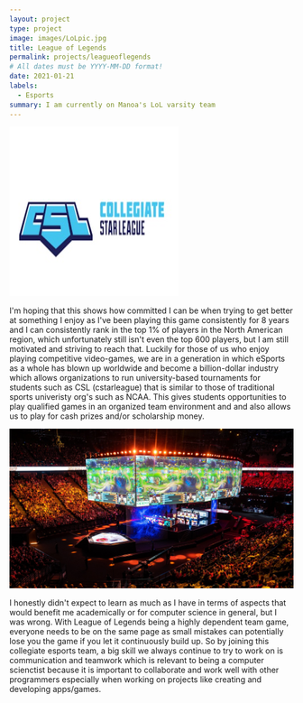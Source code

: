 ```yaml
---
layout: project
type: project
image: images/LoLpic.jpg
title: League of Legends 
permalink: projects/leagueoflegends
# All dates must be YYYY-MM-DD format!
date: 2021-01-21
labels:
  - Esports
summary: I am currently on Manoa's LoL varsity team
---
```


<div >
  <img class="ui medium image" src="../images/cslpic.jpg">
</div>

I'm hoping that this shows how committed I can be when trying to get better at something I enjoy as I've been playing this game consistently for 8 years and I can consistently rank in the top 1% of players in the North American region, which unfortunately still isn't even the top 600 players, but I am still motivated and striving to reach that. Luckily for those of us who enjoy playing competitive video-games, we are in a generation in which eSports as a whole has blown up worldwide and become a billion-dollar industry which allows organizations to run university-based tournaments for students such as CSL (cstarleague) that is similar to those of traditional sports univeristy org's such as NCAA. This gives students opportunities to play qualified games in an organized team environment and and also allows us to play for cash prizes and/or scholarship money.

<div >
  <img class="ui massive image" src="../images/lolstadium.jpg">
</div>

I honestly didn't expect to learn as much as I have in terms of aspects that would benefit me academically or for computer science in general, but I was wrong. With League of Legends being a highly dependent team game, everyone needs to be on the same page as small mistakes can potentially lose you the game if you let it continuously build up. So by joining this collegiate esports team, a big skill we always continue to try to work on is communication and teamwork which is relevant to being a computer scienctist because it is important to collaborate and work well with other programmers especially when working on projects like creating and developing apps/games.





